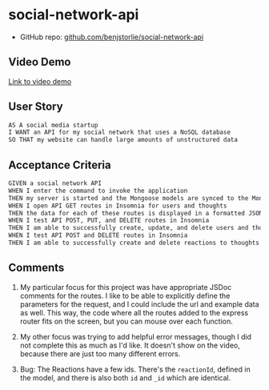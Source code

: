 # social-network-api

- GitHub repo: [github.com/benjstorlie/social-network-api](https://github.com/benjstorlie/social-network-api)

## Video Demo

[Link to video demo](https://drive.google.com/file/d/1r4rxXk9Z93elrZ-YH1S8QTKEiVPRwJR3/view)

## User Story

```md
AS A social media startup
I WANT an API for my social network that uses a NoSQL database
SO THAT my website can handle large amounts of unstructured data
```

## Acceptance Criteria

```md
GIVEN a social network API
WHEN I enter the command to invoke the application
THEN my server is started and the Mongoose models are synced to the MongoDB database
WHEN I open API GET routes in Insomnia for users and thoughts
THEN the data for each of these routes is displayed in a formatted JSON
WHEN I test API POST, PUT, and DELETE routes in Insomnia
THEN I am able to successfully create, update, and delete users and thoughts in my database
WHEN I test API POST and DELETE routes in Insomnia
THEN I am able to successfully create and delete reactions to thoughts and add and remove friends to a user’s friend list
```

## Comments

1. My particular focus for this project was have appropriate JSDoc comments for the routes. I like to be able to explicitly define the parameters for the request, and I could include the url and example data as well. This way, the code where all the routes added to the express router fits on the screen, but you can mouse over each function.

2. My other focus was trying to add helpful error messages, though I did not complete this as much as I'd like. It doesn't show on the video, because there are just too many different errors.

3. Bug: The Reactions have a few ids. There's the `reactionId`, defined in the model, and there is also both `id` and `_id` which are identical.